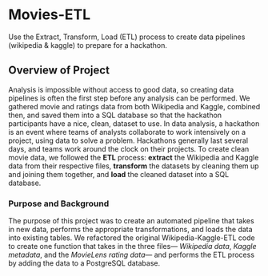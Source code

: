 # Movies-ETL
Use the Extract, Transform, Load (ETL) process to create data pipelines (wikipedia & kaggle) to prepare for a hackathon. 

## Overview of Project

Analysis is impossible without access to good data, so creating data pipelines is often the first step before any analysis can be performed. We gathered movie and ratings data from both Wikipedia and Kaggle, combined then, and saved them into a SQL database so that the hackathon participants have a nice, clean, dataset to use. In data analysis, a hackathon is an event where teams of analysts collaborate to work intensively on a project, using data to solve a problem. Hackathons generally last several days, and teams work around the clock on their projects. To create clean movie data, we followed the **ETL** process: **extract** the Wikipedia and Kaggle data from their respective files, **transform** the datasets by cleaning them up and joining them together, and **load** the cleaned dataset into a SQL database.

### Purpose and Background

The purpose of this project was to create an automated pipeline that takes in new data, performs the appropriate transformations, and loads the data into existing tables. We refactored the original Wikipedia-Kaggle-ETL code to create one function that takes in the three files— *Wikipedia data*, *Kaggle metadata*, and the *MovieLens rating data*— and performs the ETL process by adding the data to a PostgreSQL database.

